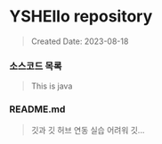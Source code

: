 # YSHEllo repository
>Created Date: 2023-08-18


### 소스코드 목록
>This is java


### README.md
>깃과 깃 허브 연동 실습
 어려워 깃...
